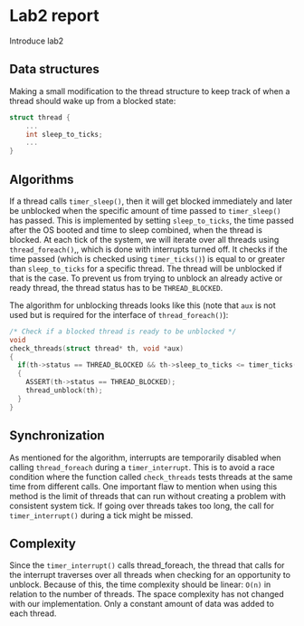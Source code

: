 # Lab2 report
Introduce lab2

## Data structures
Making a small modification to the thread structure to keep track of when a thread should wake up from a blocked state:
```c
struct thread {
    ...
    int sleep_to_ticks;
    ...
}
```
## Algorithms
If a thread calls ```timer_sleep()```, then it will get blocked immediately and later be unblocked when the specific amount of time passed to ```timer_sleep()``` has passed. This is implemented by setting ```sleep_to_ticks```, the time passed after the OS booted and time to sleep combined, when the thread is blocked. At each tick of the system, we will iterate over all threads using ```thread_foreach()```,, which is done with interrupts turned off. It checks if the time passed (which is checked using ```timer_ticks()```) is equal to or greater than ```sleep_to_ticks``` for a specific thread. The thread will be unblocked if that is the case. To prevent us from trying to unblock an already active or ready thread, the thread status has to be ```THREAD_BLOCKED```.

The algorithm for unblocking threads looks like this (note that ```aux``` is not used but is required for the interface of ```thread_foreach()```):
```c
/* Check if a blocked thread is ready to be unblocked */
void
check_threads(struct thread* th, void *aux)
{
  if(th->status == THREAD_BLOCKED && th->sleep_to_ticks <= timer_ticks())
  {
    ASSERT(th->status == THREAD_BLOCKED);
    thread_unblock(th);
  }
}
```

## Synchronization
As mentioned for the algorithm, interrupts are temporarily disabled when calling ```thread_foreach``` during a ```timer_interrupt```. This is to avoid a race condition where the function called ```check_threads``` tests threads at the same time from different calls. 
One important flaw to mention when using this method is the limit of threads that can run without creating a problem with consistent system tick. If going over threads takes too long, the call for ```timer_interrupt()``` during a tick might be missed.

## Complexity
Since the ```timer_interrupt()``` calls thread_foreach, the thread that calls for the interrupt traverses over all threads when checking for an opportunity to unblock. Because of this, the time complexity should be linear: ```O(n)``` in relation to the number of threads. The space complexity has not changed with our implementation. Only a constant amount of data was added to each thread.
